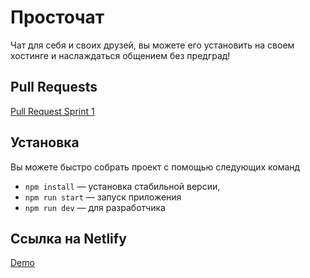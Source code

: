 # Просточат

Чат для себя и своих друзей, вы можете его установить на своем хостинге и наслаждаться общением без предград!

## Pull Requests
[Pull Request Sprint 1](https://github.com/matroskin92/middle.messenger.praktikum.yandex/pull/1)

## Установка

Вы можете быстро собрать проект с помощью следующих команд

- `npm install` — установка стабильной версии,
- `npm run start` — запуск приложения
- `npm run dev` — для разработчика

## Ссылка на Netlify
[Demo](https://thriving-marigold-e97349.netlify.app/)